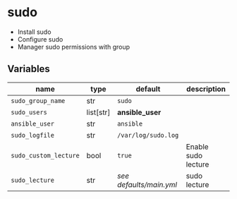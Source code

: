 # sudo

-   Install sudo
-   Configure sudo
-   Manager sudo permissions with group

## Variables

| name                  | type      | default                 | description         |
| --------------------- | --------- | ----------------------- | ------------------- |
| `sudo_group_name`     | str       | `sudo`                  |                     |
| `sudo_users`          | list[str] | **ansible_user**        |                     |
| `ansible_user`        | str       | `ansible`               |                     |
| `sudo_logfile`        | str       | `/var/log/sudo.log`     |                     |
| `sudo_custom_lecture` | bool      | `true`                  | Enable sudo lecture |
| `sudo_lecture`        | str       | _see defaults/main.yml_ | sudo lecture        |
